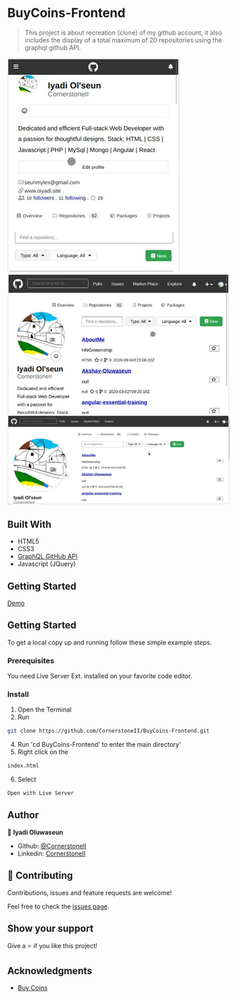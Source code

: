 # BuyCoins-Frontend

> This project is about recreation (clone) of my github account, it also includes the display of a total maximum of 20 repositories using the graphql github API.

![MObile Device](./image/sm.jpeg)
![Tablet Device](./image/md.jpeg)
![Large Device](./image/lg.jpeg)

## Built With

- HTML5
- CSS3
- [GraphQL GitHub API](https://developer.github.com/v4/explorer/)
- Javascript (JQuery)

## Getting Started
[Demo](https://raw.githack.com/CornerstoneII/BuyCoins-Frontend/front-dev/index.html)

## Getting Started

To get a local copy up and running follow these simple example steps.

### Prerequisites

You need Live Server Ext. installed on your favorite code editor.

### Install

1) Open the Terminal
2) Run

```sh
git clone https://github.com/CornerstoneII/BuyCoins-Frontend.git
```

4) Run 'cd BuyCoins-Frontend' to enter the main directory'
5)  Right click on the

```sh
index.html
```

6) Select
```sh
Open with Live Server
```



## Author

👤 **Iyadi Oluwaseun**

- Github: [@CornerstoneII](https://github.com/CornerstoneII)
- Linkedin: [CornerstoneII](https://www.linkedin.com/in/oluwaseun-iyadi-773584b4/)


## 🤝 Contributing

Contributions, issues and feature requests are welcome!

Feel free to check the [issues page](issues/).

## Show your support

Give a ⭐️ if you like this project!

## Acknowledgments

- [Buy Coins](https://buycoins.africa/)

